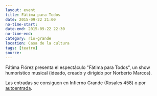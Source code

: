 ```yaml
---
layout: event 
title: Fátima para Todos
date: 2015-09-22 21:00
no-time-start: 
date-end: 2015-09-22 22:30
no-time-end:
category: rio-grande
location: Casa de la cultura
tags: [teatro]
source:
---
```


 
Fátima Flórez presenta el espectáculo "Fátima para Todos", un show humorístico musical (ideado, creado y dirigido por Norberto Marcos).

Las entradas se consiguen en Infierno Grande (Rosales 458) o por [autoentrada](http://www.autoentrada.com).